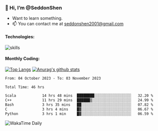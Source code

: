 ### 👋 Hi, I’m @SeddonShen
- Want to learn something.
- 📫 You can contact me at seddonshen2001@gmail.com

#### Technologies:

![skills](https://skillicons.dev/icons?i=scala,js,html,css,bootstrap,jquery,c,cpp,cloudflare,django,docker,flask,git,github,githubactions,linux,latex,mysql,nodejs,ps,php,pr,py,raspberrypi,redis,unreal,v,vscode,vue,bash)

#### Monthly Coding:
[![Top Langs](https://github-readme-stats.vercel.app/api/top-langs?username=seddonshen&show_icons=true&locale=en&layout=compact&hide=html&langs_count=8)](https://github.com/SeddonShen/)
[![Anurag's github stats](https://github-readme-stats.vercel.app/api?username=SeddonShen&count_private=true&show_icons=true)](https://github.com/anuraghazra/github-readme-stats)
<!--START_SECTION:waka-->

```txt
From: 04 October 2023 - To: 03 November 2023

Total Time: 46 hrs

Scala            14 hrs 48 mins  ████████░░░░░░░░░░░░░░░░░   32.20 %
C++              11 hrs 29 mins  ██████▒░░░░░░░░░░░░░░░░░░   24.99 %
Bash             3 hrs 35 mins   ██░░░░░░░░░░░░░░░░░░░░░░░   07.82 %
C                3 hrs 4 mins    █▓░░░░░░░░░░░░░░░░░░░░░░░   06.67 %
Python           3 hrs 1 min     █▓░░░░░░░░░░░░░░░░░░░░░░░   06.59 %
```

<!--END_SECTION:waka-->

![WakaTime Daily](https://wakatime.com/share/@seddon2001/61a7e342-5f12-4fea-bf92-1fac161e97d6.svg)
<!---
SeddonShen/SeddonShen is a ✨ special ✨ repository because its `README.md` (this file) appears on your GitHub profile.
You can click the Preview link to take a look at your changes.
--->
